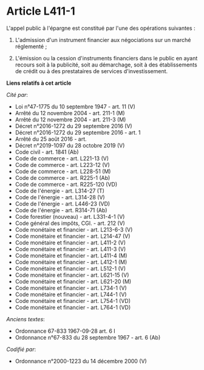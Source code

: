 # Article L411-1

L'appel public à l'épargne est constitué par l'une des opérations suivantes :

1. L'admission d'un instrument financier aux négociations sur un marché réglementé ;

2. L'émission ou la cession d'instruments financiers dans le public en ayant recours soit à la publicité, soit au démarchage,
soit à des établissements de crédit ou à des prestataires de services d'investissement.

**Liens relatifs à cet article**

_Cité par_:

  - Loi n°47-1775 du 10 septembre 1947 - art. 11 (V)
  - Arrêté du 12 novembre 2004 - art. 211-1 (M)
  - Arrêté du 12 novembre 2004 - art. 211-3 (M)
  - Décret n°2016-1272 du 29 septembre 2016 (V)
  - Décret n°2016-1272 du 29 septembre 2016 - art. 1
  - Arrêté du 25 août 2016 - art.
  - Décret n°2019-1097 du 28 octobre 2019 (V)
  - Code civil - art. 1841 (Ab)
  - Code de commerce - art. L221-13 (V)
  - Code de commerce - art. L223-12 (V)
  - Code de commerce - art. L228-51 (M)
  - Code de commerce - art. R225-1 (Ab)
  - Code de commerce - art. R225-120 (VD)
  - Code de l'énergie - art. L314-27 (T)
  - Code de l'énergie - art. L314-28 (V)
  - Code de l'énergie - art. L446-23 (VD)
  - Code de l'énergie - art. R314-71 (Ab)
  - Code forestier (nouveau) - art. L331-4-1 (V)
  - Code général des impôts, CGI. - art. 212 (V)
  - Code monétaire et financier - art. L213-6-3 (V)
  - Code monétaire et financier - art. L214-47 (V)
  - Code monétaire et financier - art. L411-2 (V)
  - Code monétaire et financier - art. L411-3 (V)
  - Code monétaire et financier - art. L411-4 (M)
  - Code monétaire et financier - art. L412-1 (M)
  - Code monétaire et financier - art. L512-1 (V)
  - Code monétaire et financier - art. L621-15 (V)
  - Code monétaire et financier - art. L621-20 (M)
  - Code monétaire et financier - art. L734-1 (V)
  - Code monétaire et financier - art. L744-1 (V)
  - Code monétaire et financier - art. L754-1 (VD)
  - Code monétaire et financier - art. L764-1 (VD)

_Anciens textes_:

  - Ordonnance 67-833 1967-09-28 art. 6 I
  - Ordonnance n°67-833 du 28 septembre 1967 - art. 6 (Ab)

_Codifié par_:

  - Ordonnance n°2000-1223 du 14 décembre 2000 (V)
